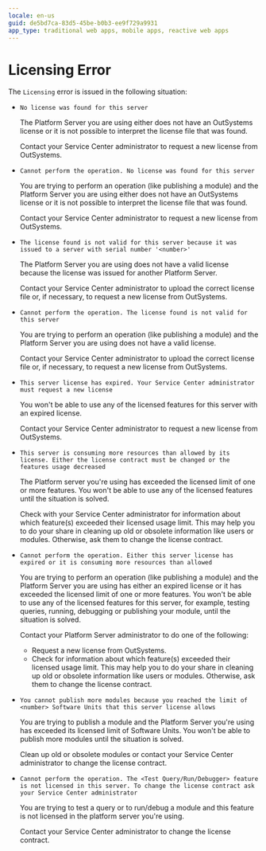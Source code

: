 ```yaml
---
locale: en-us
guid: de5bd7ca-83d5-45be-b0b3-ee9f729a9931
app_type: traditional web apps, mobile apps, reactive web apps
---
```


# Licensing Error

The `Licensing` error is issued in the following situation:

* `No license was found for this server`

    The Platform Server you are using either does not have an OutSystems license or it is not possible to interpret the license file that was found.

    Contact your Service Center administrator to request a new license from OutSystems.

* `Cannot perform the operation. No license was found for this server`

    You are trying to perform an operation (like publishing a module) and the Platform Server you are using either does not have an OutSystems license or it is not possible to interpret the license file that was found.

    Contact your Service Center administrator to request a new license from OutSystems.

* `The license found is not valid for this server because it was issued to a server with serial number '<number>'`

    The Platform Server you are using does not have a valid license because the license was issued for another Platform Server.

    Contact your Service Center administrator to upload the correct license file or, if necessary, to request a new license from OutSystems.

* `Cannot perform the operation. The license found is not valid for this server`

    You are trying to perform an operation (like publishing a module) and the Platform Server you are using does not have a valid license.

    Contact your Service Center administrator to upload the correct license file or, if necessary, to request a new license from OutSystems.

* `This server license has expired. Your Service Center administrator must request a new license`

    You won't be able to use any of the licensed features for this server with an expired license.

    Contact your Service Center administrator to request a new license from OutSystems.

* `This server is consuming more resources than allowed by its license. Either the license contract must be changed or the features usage decreased`

    The Platform server you're using has exceeded the licensed limit of one or more features. You won't be able to use any of the licensed features until the situation is solved.

    Check with your Service Center administrator for information about which feature(s) exceeded their licensed usage limit. This may help you to do your share in cleaning up old or obsolete information like users or modules. Otherwise, ask them to change the license contract.

* `Cannot perform the operation. Either this server license has expired or it is consuming more resources than allowed`

    You are trying to perform an operation (like publishing a module) and the Platform Server you are using has either an expired license or it has exceeded the licensed limit of one or more features. You won't be able to use any of the licensed features for this server, for example, testing queries, running, debugging or publishing your module, until the situation is solved.

    Contact your Platform Server administrator to do one of the following:
    
    * Request a new license from OutSystems.
    * Check for information about which feature(s) exceeded their licensed usage limit. This may help you to do your share in cleaning up old or obsolete information like users or modules. Otherwise, ask them to change the license contract.

* `You cannot publish more modules because you reached the limit of <number> Software Units that this server license allows`

    You are trying to publish a module and the Platform Server you're using has exceeded its licensed limit of Software Units. You won't be able to publish more modules until the situation is solved.

    Clean up old or obsolete modules or contact your Service Center administrator to change the license contract.

* `Cannot perform the operation. The <Test Query/Run/Debugger> feature is not licensed in this server. To change the license contract ask your Service Center administrator`

    You are trying to test a query or to run/debug a module and this feature is not licensed in the platform server you're using.

    Contact your Service Center administrator to change the license contract.
